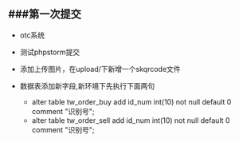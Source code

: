 ###第一次提交
---------------------------
* otc系统

* 测试phpstorm提交

* 添加上传图片，在upload/下新增一个skqrcode文件

* 数据表添加新字段,新环境下先执行下面两句
    * alter table tw_order_buy add id_num int(10) not null default 0 comment "识别号";
    * alter table tw_order_sell add id_num int(10) not null default 0 comment "识别号";